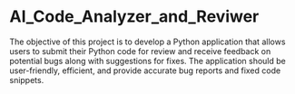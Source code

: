 # AI_Code_Analyzer_and_Reviwer
The objective of this project is to develop a Python application that allows users to submit their Python code for review and receive feedback on potential bugs along with suggestions for fixes. The application should be user-friendly, efficient, and provide accurate bug reports and fixed code snippets.
